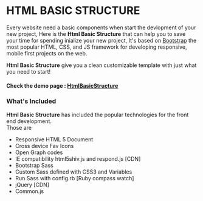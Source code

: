 <h1>HTML BASIC STRUCTURE</h1>
<p>Every website need a basic components when start the devlopment of your new project, Here is the <b>Html Basic Structure</b> that can help you to save your time for spending inialize your new project, It's based on  <a href="http://getbootstrap.com/" target="_blank">Bootstrap</a> the most popular HTML, CSS, and JS framework for developing responsive, mobile first projects on the web.</p>
<p> <b>Html Basic Structure</b> give you a clean customizable template with just what you need to start!</p>

<h4>Check the demo page : <a href="http://nikhil8krishnan.github.io/HtmlBasicStructure/" target="_blank">HtmlBasicStructure</a></h4>

<h3>What's Included</h3>

<p><b>Html Basic Structure</b> has included the popular technologies for the front end development. <br>Those are</p>
<ul>
    <li>Responsive HTML 5 Document</li>
    <li>Cross device Fav Icons</li>
    <li>Open Graph codes</li>
    <li>IE compatibility html5shiv.js and respond.js [CDN] </li>
    <li>Bootstrap Sass</li>
    <li>Custom Sass defined with CSS3 and Variables</li>
    <li>Run Sass with config.rb [Ruby compass watch]</li>
    <li>jQuery [CDN] </li>
    <li>Common.js</li>
</ul>
